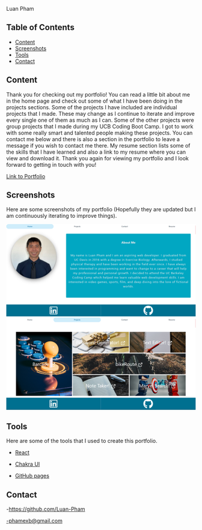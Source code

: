 Luan Pham

## Table of Contents

- [Content](#Content)
- [Screenshots](#Screenshots)
- [Tools](#Tools)
- [Contact](#Contact)

## Content

Thank you for checking out my portfolio! You can read a little bit about me in the home page and check out some of what I have been doing in the projects sections. Some of the projects I have included are individual projects that I made. These may change as I continue to iterate and improve every single one of them as much as I can. Some of the other projects were group projects that I made during my UCB Coding Boot Camp. I got to work with some really smart and talented people making these projects. You can contact me below and there is also a section in the portfolio to leave a message if you wish to contact me there. My resume section lists some of the skills that I have learned and also a link to my resume where you can view and download it. Thank you again for viewing my portfolio and I look forward to getting in touch with you!

<a href='https://luan-pham.github.io/React-Portfolio/'> Link to Portfolio </a>

## Screenshots

Here are some screenshots of my portfolio (Hopefully they are updated but I am continuously iterating to improve things).

<img width='600' src='src\assets\Homepage.png'>

<br>

<img width='600' src='src\assets\Projects.png'>

## Tools

Here are some of the tools that I used to create this portfolio.

- <a href='https://reactjs.org/'> React </a>

- <a href='https://chakra-ui.com/'> Chakra UI </a>

- <a href='https://pages.github.com/'> GitHub pages </a>

## Contact

-https://github.com/Luan-Pham

-phamexb@gmail.com
